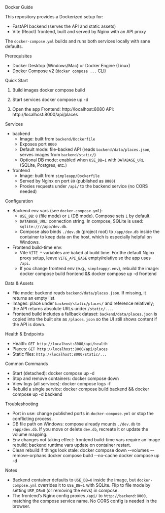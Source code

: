 Docker Guide

This repository provides a Dockerized setup for:
- FastAPI backend (serves the API and static assets)
- Vite (React) frontend, built and served by Nginx with an API proxy

The `docker-compose.yml` builds and runs both services locally with sane defaults.

Prerequisites
- Docker Desktop (Windows/Mac) or Docker Engine (Linux)
- Docker Compose v2 (`docker compose ...` CLI)

Quick Start
1) Build images
   docker compose build

2) Start services
   docker compose up -d

3) Open the app
   Frontend: http://localhost:8080
   API:      http://localhost:8000/api/places

Services
- backend
  - Image: built from `backend/Dockerfile`
  - Exposes port `8000`
  - Default mode: file-backed API (reads `backend/data/places.json`, serves images from `backend/static/`)
  - Optional DB mode: enabled when `USE_DB=1` with `DATABASE_URL` (SQLite, Postgres, etc.)
- frontend
  - Image: built from `simpleapp/Dockerfile`
  - Served by Nginx on port `80` (published as `8080`)
  - Proxies requests under `/api/` to the backend service (no CORS needed)

Configuration
- Backend env vars (see `docker-compose.yml`):
  - `USE_DB`: `0` (file mode) or `1` (DB mode). Compose sets `1` by default.
  - `DATABASE_URL`: connection string. In compose, SQLite is used: `sqlite:////app/dev.db`.
  - Compose also binds `./dev.db` (project root) to `/app/dev.db` inside the container to keep data on the host, which is especially helpful on Windows.
- Frontend build-time env:
  - Vite `VITE_*` variables are baked at build time. For the default Nginx proxy setup, leave `VITE_API_BASE` empty/relative so the app uses `/api`.
  - If you change frontend env (e.g., `simpleapp/.env`), rebuild the image:
    docker compose build frontend && docker compose up -d frontend

Data & Assets
- File mode: backend reads `backend/data/places.json`. If missing, it returns an empty list.
- Images: place under `backend/static/places/` and reference relatively; the API returns absolute URLs under `/static/...`.
- Frontend build includes a fallback dataset: `backend/data/places.json` is copied into the built site as `/places.json` so the UI still shows content if the API is down.

Health & Endpoints
- Health: `GET http://localhost:8000/api/health`
- Places: `GET http://localhost:8000/api/places`
- Static files: `http://localhost:8000/static/...`

Common Commands
- Start (detached):
  docker compose up -d
- Stop and remove containers:
  docker compose down
- View logs (all services):
  docker compose logs -f
- Rebuild a single service:
  docker compose build backend && docker compose up -d backend

Troubleshooting
- Port in use: change published ports in `docker-compose.yml` or stop the conflicting process.
- DB file path on Windows: compose already mounts `./dev.db` to `/app/dev.db`. If you move or delete `dev.db`, recreate it or update the volume mapping.
- Env changes not taking effect: frontend build-time vars require an image rebuild; backend runtime vars update on container restart.
- Clean rebuild if things look stale:
  docker compose down --volumes --remove-orphans
  docker compose build --no-cache
  docker compose up -d

Notes
- Backend container defaults to `USE_DB=0` inside the image, but `docker-compose.yml` overrides it to `USE_DB=1` with SQLite. Flip to file mode by setting `USE_DB=0` (or removing the envs) in compose.
- The frontend’s Nginx config proxies `/api/` to `http://backend:8000`, matching the compose service name. No CORS config is needed in the browser.
